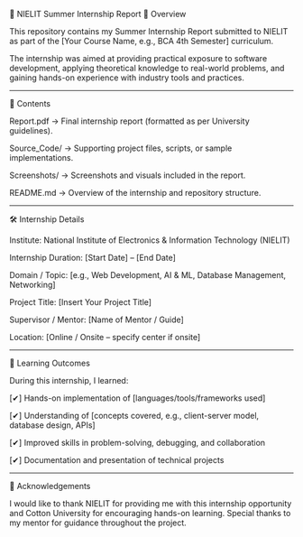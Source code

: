 📘 NIELIT Summer Internship Report
📍 Overview

This repository contains my Summer Internship Report submitted to NIELIT as part of the [Your Course Name, e.g., BCA 4th Semester] curriculum.

The internship was aimed at providing practical exposure to software development, applying theoretical knowledge to real-world problems, and gaining hands-on experience with industry tools and practices.

---

📑 Contents

Report.pdf → Final internship report (formatted as per University guidelines).

Source_Code/ → Supporting project files, scripts, or sample implementations.

Screenshots/ → Screenshots and visuals included in the report.

README.md → Overview of the internship and repository structure.

---

🛠️ Internship Details

Institute: National Institute of Electronics & Information Technology (NIELIT)

Internship Duration: [Start Date] – [End Date]

Domain / Topic: [e.g., Web Development, AI & ML, Database Management, Networking]

Project Title: [Insert Your Project Title]

Supervisor / Mentor: [Name of Mentor / Guide]

Location: [Online / Onsite – specify center if onsite]

---

🎯 Learning Outcomes

During this internship, I learned:

[✔] Hands-on implementation of [languages/tools/frameworks used]

[✔] Understanding of [concepts covered, e.g., client-server model, database design, APIs]

[✔] Improved skills in problem-solving, debugging, and collaboration

[✔] Documentation and presentation of technical projects

---

📝 Acknowledgements

I would like to thank NIELIT for providing me with this internship opportunity and Cotton University for encouraging hands-on learning. Special thanks to my mentor for guidance throughout the project.
